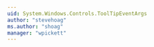 ```yaml
---
uid: System.Windows.Controls.ToolTipEventArgs
author: "stevehoag"
ms.author: "shoag"
manager: "wpickett"
---
```

